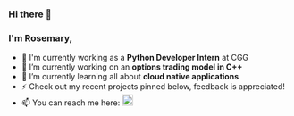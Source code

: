 ### Hi there 👋
### I'm Rosemary,
- 🏢 I'm currently working as a **Python Developer Intern** at CGG
- 🔭 I’m currently working on an **options trading model in C++**
- 🌱 I’m currently learning all about **cloud native applications**
- ⚡ Check out my recent projects pinned below, feedback is appreciated!
- 📫 You can reach me here: <a href="https://linkedin.com/in/rosemary-ellery"><img style='height:20px;' src="https://img.shields.io/badge/LinkedIn-blue?style=for-the-badge&logo=linkedin&logoColor=white" alt="LinkedIn Badge"/></a>



<!--
**rosemaryellery/rosemaryellery** is a ✨ _special_ ✨ repository because its `README.md` (this file) appears on your GitHub profile.

Here are some ideas to get you started:

- 🔭 I’m currently working on ...
- 🌱 I’m currently learning ...
- 👯 I’m looking to collaborate on ...
- 🤔 I’m looking for help with ...
- 💬 Ask me about ...
- 📫 How to reach me: ...
- 😄 Pronouns: ...
- ⚡ Fun fact: ...
-->
